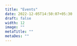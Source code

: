 ```yaml
---
title: "Events"
date: 2022-12-05T14:50:07+05:30
draft: false
width: 12
image: ""
metaTitle: ""
metaDes: ""
---
```

